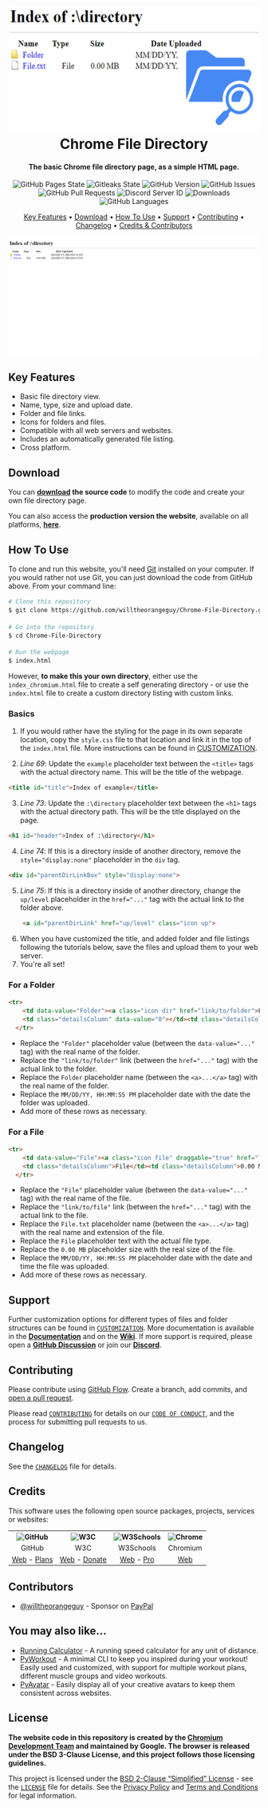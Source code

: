 <!-- Logo -->
<h1 align="center">
  <img src="https://raw.githubusercontent.com/willtheorangeguy/Chrome-File-Directory/main/docs/images/logo.png" height="250px" width="550px" alt="Chrome File Directory">
  <br>
  Chrome File Directory
  <br>
</h1>

<!-- Copy -->
<h4 align="center">The basic Chrome file directory page, as a simple HTML page.</h4>

<!-- Badges -->
<div align="center">
  <!-- Stability -->
  <img alt="GitHub Pages State" src="https://github.com/willtheorangeguy/Chrome-File-Directory/actions/workflows/pages/pages-build-deployment/badge.svg">
  <!-- Gitleaks -->
  <img alt="Gitleaks State" src="https://github.com/willtheorangeguy/Chrome-File-Directory/actions/workflows/gitleaks.yml/badge.svg">
  <!-- Version -->
  <img alt="GitHub Version" src="https://img.shields.io/github/v/release/willtheorangeguy/Chrome-File-Directory">
  <!-- Issues -->
  <img alt="GitHub Issues" src="https://img.shields.io/github/issues/willtheorangeguy/Chrome-File-Directory">
  <!-- Pull Requests -->
  <img alt="GitHub Pull Requests" src="https://img.shields.io/github/issues-pr/willtheorangeguy/Chrome-File-Directory">
  <!-- Discord -->
  <img alt="Discord Server ID" src="https://img.shields.io/discord/962928406595514379">
  <!-- Downloads -->
  <img alt="Downloads" src="https://img.shields.io/github/downloads/willtheorangeguy/Chrome-File-Directory/total">
  <!-- Language Count -->
  <img alt="GitHub Languages" src="https://img.shields.io/github/languages/count/willtheorangeguy/Chrome-File-Directory">
</div>

<!-- Navigation -->
<p align="center">
  <a href="#key-features">Key Features</a> •
  <a href="#download">Download</a> •
  <a href="#how-to-use">How To Use</a> •
  <a href="#support">Support</a> •
  <a href="#contributing">Contributing</a> •
  <a href="#changelog">Changelog</a> •
  <a href="#credits">Credits & Contributors</a>
</p>

<!-- Screenshot(s) -->
![screenshot](https://raw.githubusercontent.com/willtheorangeguy/Chrome-File-Directory/main/docs/images/welcome.png)

## Key Features

* Basic file directory view.
* Name, type, size and upload date.
* Folder and file links.
* Icons for folders and files.
* Compatible with all web servers and websites.
* Includes an automatically generated file listing.
* Cross platform.

## Download

You can **[download](https://github.com/willtheorangeguy/Chrome-File-Directory/releases/latest) the source code** to modify the code and create your own file directory page.

You can also access the **production version the website**, available on all platforms, **[here](https://willtheorangeguy.github.io/Chrome-File-Directory/)**.

## How To Use

To clone and run this website, you'll need [Git](https://git-scm.com/downloads) installed on your computer. If you would rather not use Git, you can just download the code from GitHub above. From your command line:

```bash
# Clone this repository
$ git clone https://github.com/willtheorangeguy/Chrome-File-Directory.git

# Go into the repository
$ cd Chrome-File-Directory

# Run the webpage
$ index.html
```

However, **to make this your own directory**, either use the `index_chromium.html` file to create a self generating directory - or use the `index.html` file to create a custom directory listing with custom links.

### Basics

1. If you would rather have the styling for the page in its own separate location, copy the `style.css` file to that location and link it in the top of the `index.html` file. More instructions can be found in [CUSTOMIZATION](https://github.com/willtheorangeguy/Chrome-File-Directory/tree/main/docs/CUSTOMIZATION.md).

2. _Line 69_: Update the `example` placeholder text between the `<title>` tags with the actual directory name. This will be the title of the webpage.

```html
<title id="title">Index of example</title>
```

3. _Line 73_: Update the `:\directory` placeholder text between the `<h1>` tags with the actual directory path. This will be the title displayed on the page.

```html
<h1 id="header">Index of :\directory</h1>
```

4. _Line 74_: If this is a directory inside of another directory, remove the `style="display:none"` placeholder in the `div` tag.

```html
<div id="parentDirLinkBox" style="display:none">
```

5. _Line 75_: If this is a directory inside of another directory, change the `up/level` placeholder in the `href="..."` tag with the actual link to the folder above.

```html
    <a id="parentDirLink" href="up/level" class="icon up">
```

6. When you have customized the title, and added folder and file listings following the tutorials below, save the files and upload them to your web server.
7. You're all set!

### For a Folder

```html
<tr>
    <td data-value="Folder"><a class="icon dir" href="link/to/folder">Folder</a></td>
    <td class="detailsColumn" data-value="0"></td><td class="detailsColumn">MM/DD/YY, HH:MM:SS PM</td>
  </tr>
```

* Replace the `"Folder"` placeholder value (between the `data-value="..."` tag) with the real name of the folder.
* Replace the `"link/to/folder"` link (between the `href="..."` tag) with the actual link to the folder.
* Replace the `Folder` placeholder name (between the `<a>...</a>` tag) with the real name of the folder.
* Replace the `MM/DD/YY, HH:MM:SS PM` placeholder date with the date the folder was uploaded.
* Add more of these rows as necessary.

### For a File

```html
<tr>
    <td data-value="File"><a class="icon file" draggable="true" href="link/to/file">File.txt</a></td>
    <td class="detailsColumn">File</td><td class="detailsColumn">0.00 MB</td><td class="detailsColumn">MM/DD/YY, HH:MM:SS PM</td>
  </tr>
```

* Replace the `"File"` placeholder value (between the `data-value="..."` tag) with the real name of the file.
* Replace the `"link/to/file"` link (between the `href="..."` tag) with the actual link to the file.
* Replace the `File.txt` placeholder name (between the `<a>...</a>` tag) with the real name and extension of the file.
* Replace the `File` placeholder text with the actual file type.
* Replace the `0.00 MB` placeholder size with the real size of the file.
* Replace the `MM/DD/YY, HH:MM:SS PM` placeholder date with the date and time the file was uploaded.
* Add more of these rows as necessary.

## Support

Further customization options for different types of files and folder structures can be found in [`CUSTOMIZATION`](https://github.com/willtheorangeguy/Chrome-File-Directory/blob/main/docs/CUSTOMIZATION.md). More documentation is available in the **[Documentation](https://github.com/willtheorangeguy/Chrome-File-Directory/tree/main/docs)** and on the **[Wiki](https://github.com/willtheorangeguy/Chrome-File-Directory/wiki)**. If more support is required, please open a **[GitHub Discussion](https://github.com/willtheorangeguy/Chrome-File-Directory/discussions/new)** or join our **[Discord](https://discord.gg/b7XPBfzZPC)**.

## Contributing

Please contribute using [GitHub Flow](https://guides.github.com/introduction/flow). Create a branch, add commits, and [open a pull request](https://github.com/willtheorangeguy/Chrome-File-Directory/compare).

Please read [`CONTRIBUTING`](CONTRIBUTING.md) for details on our [`CODE OF CONDUCT`](CODE_OF_CONDUCT.md), and the process for submitting pull requests to us.

## Changelog

See the [`CHANGELOG`](CHANGELOG.md) file for details.

## Credits

This software uses the following open source packages, projects, services or websites:

<!-- Credits Table -->
<table>
  <tr>
    <th align="center"><img src="https://applets.imgix.net/https%3A%2F%2Fassets.ifttt.com%2Fimages%2Fchannels%2F2107379463%2Ficons%2Fmonochrome_large.png?w=240&h=240&s=8a19bbc158996d098e2fb18310ba7f33" width="150" height="150" alt="GitHub"/></th>
    <th align="center"><img src="https://pbs.twimg.com/profile_images/1069553420854591489/stZUQMcC_400x400.jpg" width="150" height="150" alt="W3C"/></th>
    <th align="center"><img src="https://videos.w3schools.com/files/images/w3schools_logo_500_04AA6D.png" width="150" height="150" alt="W3Schools"/></th>
    <th align="center"><img src="https://upload.wikimedia.org/wikipedia/commons/thumb/2/28/Chromium_Logo.svg/1200px-Chromium_Logo.svg.png" width="150" height="150" alt="Chrome"/></th>
  </tr>
  <tr>
    <td align="center">GitHub</td>
    <td align="center">W3C</td>
    <td align="center">W3Schools</td>
    <td align="center">Chromium</td>
  </tr>
  <tr>
    <td align="center"><a href="https://github.com/">Web</a> - <a href="https://github.com/pricing">Plans</a></td>
    <td align="center"><a href="https://www.w3.org">Web</a> - <a href="https://www.w3.org/support/">Donate</a></td>
    <td align="center"><a href="https://www.w3schools.com">Web</a> - <a href="https://www.w3schools.com/pro/index.php">Pro</a></td>
    <td align="center"><a href="https://www.chromium.org/chromium-projects/">Web</a></td>
  </tr>
</table>

## Contributors

* [@willtheorangeguy](https://github.com/willtheorangeguy) - Sponsor on [PayPal](https://paypal.me/wvdg44?country.x=CA&locale.x=en_US)

## You may also like...

* [Running Calculator](https://github.com/willtheorangeguy/Running-Calculator) - A running speed calculator for any unit of distance.
* [PyWorkout](https://github.com/willtheorangeguy/PyWorkout) - A minimal CLI to keep you inspired during your workout! Easily used and customized, with support for multiple workout plans, different muscle groups and video workouts.
* [PyAvatar](https://github.com/willtheorangeguy/PyAvatar) - Easily display all of your creative avatars to keep them consistent across websites.

## License

**The website code in this repository is created by the [Chromium Development Team](https://www.chromium.org/Home/) and maintained by Google. The browser is released under the BSD 3-Clause License, and this project follows those licensing guidelines.**

This project is licensed under the [BSD 2-Clause “Simplified” License](https://choosealicense.com/licenses/bsd-2-clause/) - see the [`LICENSE`](LICENSE.md) file for details. See the [Privacy Policy](https://github.com/willtheorangeguy/Chrome-File-Directory/blob/main/docs/legal/PRIVACY.md) and [Terms and Conditions](https://github.com/willtheorangeguy/Chrome-File-Directory/blob/main/docs/legal/TERMS.md) for legal information.
